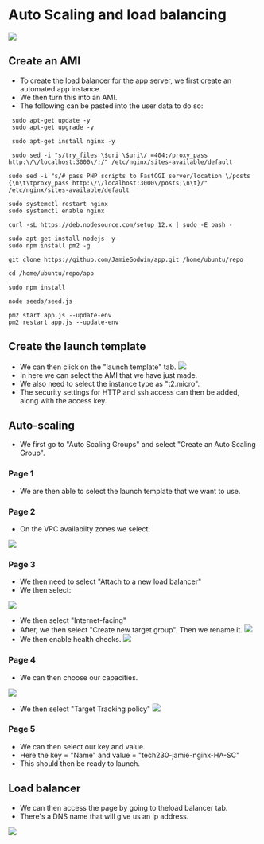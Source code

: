 # Auto Scaling and load balancing
![](3.2.png)

## Create an AMI
- To create the load balancer for the app server, we first create an automated app instance.
- We then turn this into an AMI.
- The following can be pasted into the user data to do so:
```
 sudo apt-get update -y
 sudo apt-get upgrade -y

 sudo apt-get install nginx -y

 sudo sed -i "s/try_files \$uri \$uri\/ =404;/proxy_pass http:\/\/localhost:3000\/;/" /etc/nginx/sites-available/default

sudo sed -i "s/# pass PHP scripts to FastCGI server/location \/posts {\n\t\tproxy_pass http:\/\/localhost:3000\/posts;\n\t}/" /etc/nginx/sites-available/default

sudo systemctl restart nginx
sudo systemctl enable nginx

curl -sL https://deb.nodesource.com/setup_12.x | sudo -E bash -

sudo apt-get install nodejs -y
sudo npm install pm2 -g

git clone https://github.com/JamieGodwin/app.git /home/ubuntu/repo

cd /home/ubuntu/repo/app

sudo npm install

node seeds/seed.js

pm2 start app.js --update-env
pm2 restart app.js --update-env
```

## Create the launch template
- We can then click on the "launch template" tab.
![](3.5.png)
- In here we can select the AMI that we have just made.
- We also need to select the instance type as "t2.micro".
- The security settings for HTTP and ssh access can then be added, along with the access key.
## Auto-scaling
- We first go to "Auto Scaling Groups" and select "Create an Auto Scaling Group". 
### Page 1 
- We are then able to select the launch template that we want to use.
### Page 2
- On the VPC availabilty zones we select: 

![](1.5.png)
### Page 3
- We then need to select "Attach to a new load balancer"
- We then select: 

![](1.6.png)
- We then select "Internet-facing"
- After, we then select "Create new target group". Then we rename it.
![](1.7.png)
- We then enable health checks.
![](3.4.png)
### Page 4
- We can then choose our capacities.

![](1.8.png)
- We then select "Target Tracking policy"
![](1.9.png)
### Page 5
- We can then select our key and value.
- Here the key = "Name" and value = "tech230-jamie-nginx-HA-SC"
- This should then be ready to launch. 

## Load balancer
- We can then access the page by going to theload balancer tab. 
- There's a DNS name that will give us an ip address.

![](3.9.png)